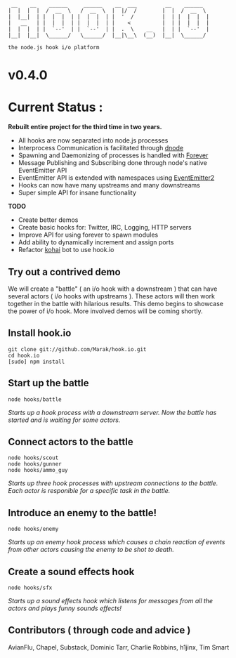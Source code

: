      __    __    ______     ______    __  ___         __    ______   
    |  |  |  |  /  __  \   /  __  \  |  |/  /        |  |  /  __  \  
    |  |__|  | |  |  |  | |  |  |  | |  '  /         |  | |  |  |  | 
    |   __   | |  |  |  | |  |  |  | |    <          |  | |  |  |  | 
    |  |  |  | |  `--'  | |  `--'  | |  .  \    __   |  | |  `--'  | 
    |__|  |__|  \______/   \______/  |__|\__\  (__)  |__|  \______/  

    the node.js hook i/o platform

# v0.4.0

# Current Status :

**Rebuilt entire project for the third time in two years.**

- All hooks are now separated into node.js processes
- Interprocess Communication is facilitated through [dnode](http://github.com/SubStack/dnode)
- Spawning and Daemonizing of processes is handled with [Forever](https://github.com/indexzero/forever)
- Message Publishing and Subscribing done through node's native EventEmitter API
- EventEmitter API is extended with namespaces using [EventEmitter2](https://github.com/hij1nx/EventEmitter2)
- Hooks can now have many upstreams and many downstreams
- Super simple API for insane functionality

**TODO**

 - Create better demos
 - Create basic hooks for: Twitter, IRC, Logging, HTTP servers
 - Improve API for using forever to spawn modules
 - Add ability to dynamically increment and assign ports
 - Refactor [kohai](http://github.com/nodejitsu/kohai) bot to use hook.io
 
## Try out a contrived demo 

We will create a "battle" ( an i/o hook with a downstream ) that can have several actors ( i/o hooks with upstreams ). These actors will then work together in the battle with hilarious results. This demo begins to showcase the power of i/o hook. More involved demos will be coming shortly. 

## Install hook.io

    git clone git://github.com/Marak/hook.io.git
    cd hook.io
    [sudo] npm install
    
## Start up the battle

    node hooks/battle
    
*Starts up a hook process with a downstream server. Now the battle has started and is waiting for some actors.*


## Connect actors to the battle

    node hooks/scout
    node hooks/gunner
    node hooks/ammo_guy

*Starts up three hook processes with upstream connections to the battle. Each actor is responible for a specific task in the battle.*

## Introduce an enemy to the battle!

    node hooks/enemy
   
*Starts up an enemy hook process which causes a chain reaction of events from other actors causing the enemy to be shot to death.*


## Create a sound effects hook

    node hooks/sfx
   
*Starts up a sound effects hook which listens for messages from all the actors and plays funny sounds effects!*



    
## Contributors ( through code and advice )

AvianFlu, Chapel, Substack, Dominic Tarr, Charlie Robbins, h1jinx, Tim Smart
